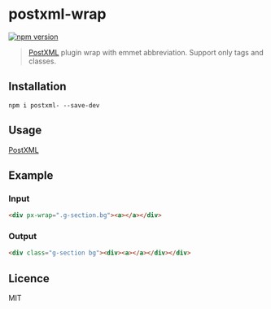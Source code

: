 # postxml-wrap
[![npm version][npm-image]][npm-url]

> [PostXML] plugin wrap with emmet abbreviation. Support only tags and classes.

## Installation
`npm i postxml- --save-dev`

## Usage
[PostXML]

## Example

### Input
```html
<div px-wrap=".g-section.bg"><a></a></div>
```

### Output
```html
<div class="g-section bg"><div><a></a></div></div>
```

## Licence
MIT

[PostXML]: https://github.com/postxml/postxml

[npm-url]: https://www.npmjs.org/package/postxml-wrap
[npm-image]: http://img.shields.io/npm/v/postxml-wrap.svg?style=flat-square
